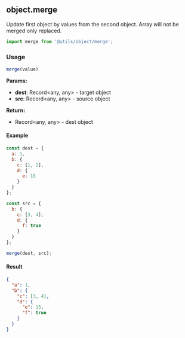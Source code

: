 ## object.merge

Update first object by values from the second object. Array will not be merged only replaced.

```javascript
import merge from '@utils/object/merge';
```

### Usage

```javascript
merge(value)
```

**Params:**

* **dest**: Record<any, any> - target object
* **src**: Record<any, any> - source object

**Return:**

* Record<any, any> - dest object

#### Example

```javascript
const dest = {
  a: 1,
  b: {
    c: [1, 2],
    d: {
      e: 15
    }
  }
};

const src = {
  b: {
    c: [3, 4],
    d: {
      f: true
    }
  }
};

merge(dest, src);
```

#### Result

```json
{
  "a": 1,
  "b": {
    "c": [3, 4],
    "d": {
      "e": 15,
      "f": true
    }
  }
}
```